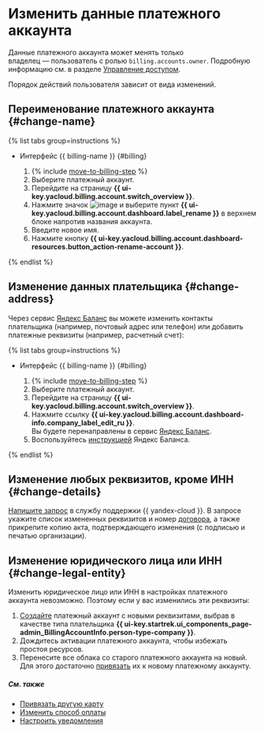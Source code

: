 # Изменить данные платежного аккаунта

Данные платежного аккаунта может менять только владелец — пользователь с ролью `billing.accounts.owner`. Подробную информацию см. в разделе [Управление доступом](../security/index.md).

Порядок действий пользователя зависит от вида изменений.

## Переименование платежного аккаунта {#change-name}

{% list tabs group=instructions %}

- Интерфейс {{ billing-name }} {#billing}

  1. {% include [move-to-billing-step](../_includes/move-to-billing-step.md) %}
  1. Выберите платежный аккаунт.
  1. Перейдите на страницу **{{ ui-key.yacloud.billing.account.switch_overview }}**.
  1. Нажмите значок ![image](../../_assets/console-icons/ellipsis.svg) и выберите пункт **{{ ui-key.yacloud.billing.account.dashboard.label_rename }}** в верхнем блоке напротив названия аккаунта. 
  1. Введите новое имя. 
  1. Нажмите кнопку **{{ ui-key.yacloud.billing.account.dashboard-resources.button_action-rename-account }}**.

{% endlist %}

## Изменение данных плательщика {#change-address}

Через сервис [Яндекс Баланс](https://balance.yandex.ru/) вы можете изменить контакты плательщика (например, почтовый адрес или телефон) или добавить платежные реквизиты (например, расчетный счет):

{% list tabs group=instructions %}

- Интерфейс {{ billing-name }} {#billing}
  
  1. {% include [move-to-billing-step](../_includes/move-to-billing-step.md) %}
  1. Выберите платежный аккаунт.
  1. Перейдите на страницу **{{ ui-key.yacloud.billing.account.switch_overview }}**.
  1. Нажмите ссылку **{{ ui-key.yacloud.billing.account.dashboard-info.company_label_edit_ru }}**. <br/>Вы будете перенаправлены в сервис [Яндекс Баланс](https://balance.yandex.ru/).
  1. Воспользуйтесь [инструкцией](https://yandex.ru/support/balance/operations/change-data.html) Яндекс Баланса.

{% endlist %}

## Изменение любых реквизитов, кроме ИНН {#change-details}

[Напишите запрос](../qa/common.md) в службу поддержки {{ yandex-cloud }}. В запросе укажите список измененных реквизитов и номер [договора](../concepts/contract.md), а также прикрепите копию акта, подтверждающего изменения (с подписью и печатью организации).

## Изменение юридического лица или ИНН {#change-legal-entity}

Изменить юридическое лицо или ИНН в настройках платежного аккаунта невозможно. Поэтому если у вас изменились эти реквизиты:
1. [Создайте](create-new-account.md) платежный аккаунт с новыми реквизитами, выбрав в качестве типа плательщика **{{ ui-key.startrek.ui_components_page-admin_BillingAccountInfo.person-type-company }}**.
1. Дождитесь активации платежного аккаунта, чтобы избежать простоя ресурсов.
1. Перенесите все облака со старого платежного аккаунта на новый. Для этого достаточно [привязать](pin-cloud.md) их к новому платежному аккаунту.

##### См. также

* [Привязать другую карту](pin-card.md)
* [Изменить способ оплаты](change-payment-method.md)
* [Настроить уведомления](budgets.md)